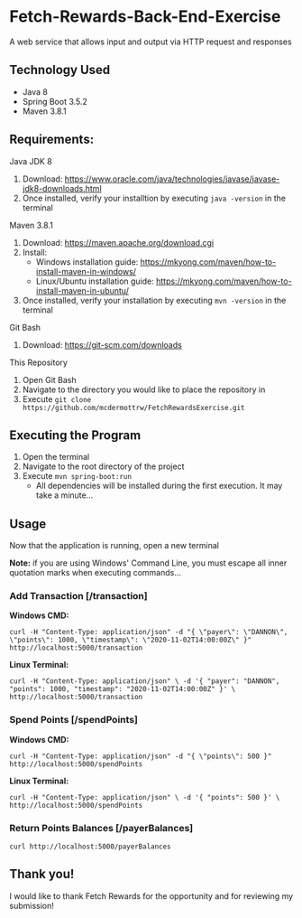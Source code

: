# Fetch-Rewards-Back-End-Exercise

A web service that allows input and output via HTTP request and responses

## Technology Used

- Java 8
- Spring Boot 3.5.2
- Maven 3.8.1

## Requirements: 

Java JDK 8
1. Download: https://www.oracle.com/java/technologies/javase/javase-jdk8-downloads.html
2. Once installed, verify your installtion by executing `java -version` in the terminal

Maven 3.8.1
1. Download: https://maven.apache.org/download.cgi
2. Install:
   * Windows installation guide: https://mkyong.com/maven/how-to-install-maven-in-windows/
   * Linux/Ubuntu installation guide: https://mkyong.com/maven/how-to-install-maven-in-ubuntu/
3. Once installed, verify your installation by executing `mvn -version` in the terminal

Git Bash
1. Download: https://git-scm.com/downloads

This Repository
1. Open Git Bash
2. Navigate to the directory you would like to place the repository in
3. Execute `git clone https://github.com/mcdermottrw/FetchRewardsExercise.git`

## Executing the Program

1. Open the terminal
2. Navigate to the root directory of the project
3. Execute `mvn spring-boot:run`
   * All dependencies will be installed during the first execution. It may take a minute...
   
## Usage

Now that the application is running, open a new terminal

**Note:** if you are using Windows' Command Line, you must escape all inner quotation marks when executing commands...

### Add Transaction [/transaction]

**Windows CMD:**
```
curl -H "Content-Type: application/json" -d "{ \"payer\": \"DANNON\", \"points\": 1000, \"timestamp\": \"2020-11-02T14:00:00Z\" }" http://localhost:5000/transaction
```

**Linux Terminal:**
```
curl -H "Content-Type: application/json" \ -d '{ "payer": "DANNON", "points": 1000, "timestamp": "2020-11-02T14:00:00Z" }' \ http://localhost:5000/transaction
```



### Spend Points [/spendPoints]

**Windows CMD:**
```
curl -H "Content-Type: application/json" -d "{ \"points\": 500 }" http://localhost:5000/spendPoints
```

**Linux Terminal:**
```
curl -H "Content-Type: application/json" \ -d '{ "points": 500 }' \ http://localhost:5000/spendPoints
```



### Return Points Balances [/payerBalances]
```
curl http://localhost:5000/payerBalances
```

## Thank you!

I would like to thank Fetch Rewards for the opportunity and for reviewing my submission!

